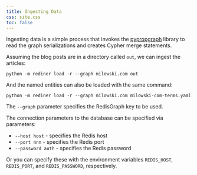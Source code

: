 ```yaml
---
title: Ingesting Data
css: site.css
toc: false
---
```


Ingesting data is a simple process that invokes the
[pypropgraph](https://github.com/alexmilowski/pypropgraph) library
to read the graph serializations and creates Cypher merge statements.

Assuming the blog posts are in a directory called `out`, we can ingest
the articles:

```
python -m rediner load -r --graph milowski.com out
```

And the named entities can also be loaded with the same command:

```
python -m rediner load -r --graph milowski.com milowski-com-terms.yaml
```

The `--graph` parameter specifies the RedisGraph key to be used.

The connection parameters to the database can be specified via parameters:

 * `--host host` - specifies the Redis host
 * `--port nnn` - specifies the Redis port
 * `--password auth` - specifies the Redis password

Or you can specify these with the environment variables `REDIS_HOST`, `REDIS_PORT`,
and `REDIS_PASSWORD`, respectively.
